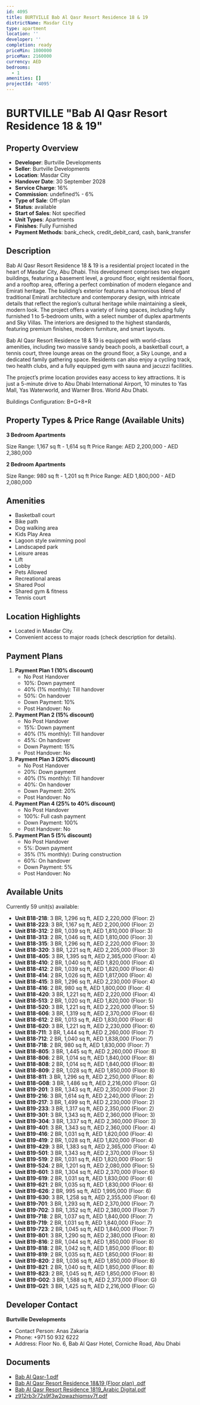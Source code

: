 ```yaml
---
id: 4095
title: BURTVILLE Bab Al Qasr Resort Residence 18 & 19
districtName: Masdar City
type: apartment
location: ''
developer: ''
completion: ready
priceMin: 1800000
priceMax: 2160000
currency: AED
bedrooms:
  - 1
amenities: []
projectId: '4095'
---
```


# BURTVILLE "Bab Al Qasr Resort Residence 18 & 19"

## Property Overview
- **Developer**: Burtville Developments
- **Seller**: Burtville Developments
- **Location**: Masdar City
- **Handover Date**: 30 September 2028
- **Service Charge**: 16%
- **Commission**: undefined% - 6%
- **Type of Sale**: Off-plan
- **Status**: available
- **Start of Sales**: Not specified
- **Unit Types**: Apartments
- **Finishes**: Fully Furnished
- **Payment Methods**: bank_check, credit_debit_card, cash, bank_transfer

## Description
Bab Al Qasr Resort Residence 18 & 19 is a residential project located in the heart of Masdar City, Abu Dhabi. This development comprises two elegant buildings, featuring a basement level, a ground floor, eight residential floors, and a rooftop area, offering a perfect combination of modern elegance and Emirati heritage. The building’s exterior features a harmonious blend of traditional Emirati architecture and contemporary design, with intricate details that reflect the region’s cultural heritage while maintaining a sleek, modern look. The project offers a variety of living spaces, including fully furnished 1 to 5-bedroom units, with a select number of duplex apartments and Sky Villas. The interiors are designed to the highest standards, featuring premium finishes, modern furniture, and smart layouts.

Bab Al Qasr Resort Residence 18 & 19 is equipped with world-class amenities, including two massive sandy beach pools, a basketball court, a tennis court, three lounge areas on the ground floor, a Sky Lounge, and a dedicated family gathering space. Residents can also enjoy a cycling track, two health clubs, and a fully equipped gym with sauna and jacuzzi facilities.

The project’s prime location provides easy access to key attractions. It is just a 5-minute drive to Abu Dhabi International Airport, 10 minutes to Yas Mall, Yas Waterworld, and Warner Bros. World Abu Dhabi.

Buildings Configuration: B+G+8+R

## Property Types & Price Range (Available Units)
**3 Bedroom Apartments**

Size Range: 1,167 sq ft - 1,614 sq ft
Price Range: AED 2,200,000 - AED 2,380,000

**2 Bedroom Apartments**

Size Range: 980 sq ft - 1,201 sq ft
Price Range: AED 1,800,000 - AED 2,080,000

## Amenities
- Basketball court
- Bike path
- Dog walking area
- Kids Play Area
- Lagoon style swimming pool
- Landscaped park
- Leisure areas
- Lift
- Lobby
- Pets Allowed
- Recreational areas
- Shared Pool
- Shared gym & fitness
- Tennis court

## Location Highlights
- Located in Masdar City.
- Convenient access to major roads (check description for details).

## Payment Plans
1. **Payment Plan 1 (10% discount)**
   - No Post Handover
   - 10%: Down payment
   - 40% (1% monthly): Till handover
   - 50%: On handover
   - Down Payment: 10%
   - Post Handover: No
2. **Payment Plan 2 (15% discount)**
   - No Post Handover
   - 15%: Down payment
   - 40% (1% monthly): Till handover
   - 45%: On handover
   - Down Payment: 15%
   - Post Handover: No
3. **Payment Plan 3 (20% discount)**
   - No Post Handover
   - 20%: Down payment
   - 40% (1% monthly): Till handover
   - 40%: On handover
   - Down Payment: 20%
   - Post Handover: No
4. **Payment Plan 4 (25% to 40% discount)**
   - No Post Handover
   - 100%: Full cash payment
   - Down Payment: 100%
   - Post Handover: No
5. **Payment Plan 5 (5% discount)**
   - No Post Handover
   - 5%: Down payment
   - 35% (1% monthly): During construction
   - 60%: On handover
   - Down Payment: 5%
   - Post Handover: No

## Available Units
Currently 59 unit(s) available:
- **Unit B18-218**: 3 BR, 1,296 sq ft, AED 2,220,000 (Floor: 2)
- **Unit B18-223**: 3 BR, 1,167 sq ft, AED 2,200,000 (Floor: 2)
- **Unit B18-312**: 2 BR, 1,039 sq ft, AED 1,810,000 (Floor: 3)
- **Unit B18-313**: 2 BR, 1,046 sq ft, AED 1,810,000 (Floor: 3)
- **Unit B18-315**: 3 BR, 1,296 sq ft, AED 2,220,000 (Floor: 3)
- **Unit B18-320**: 3 BR, 1,221 sq ft, AED 2,205,000 (Floor: 3)
- **Unit B18-405**: 3 BR, 1,395 sq ft, AED 2,365,000 (Floor: 4)
- **Unit B18-410**: 2 BR, 1,040 sq ft, AED 1,820,000 (Floor: 4)
- **Unit B18-412**: 2 BR, 1,039 sq ft, AED 1,820,000 (Floor: 4)
- **Unit B18-414**: 2 BR, 1,026 sq ft, AED 1,817,000 (Floor: 4)
- **Unit B18-415**: 3 BR, 1,296 sq ft, AED 2,230,000 (Floor: 4)
- **Unit B18-416**: 2 BR, 980 sq ft, AED 1,800,000 (Floor: 4)
- **Unit B18-420**: 3 BR, 1,221 sq ft, AED 2,220,000 (Floor: 4)
- **Unit B18-513**: 2 BR, 1,020 sq ft, AED 1,820,000 (Floor: 5)
- **Unit B18-520**: 3 BR, 1,221 sq ft, AED 2,220,000 (Floor: 5)
- **Unit B18-606**: 3 BR, 1,319 sq ft, AED 2,370,000 (Floor: 6)
- **Unit B18-612**: 2 BR, 1,013 sq ft, AED 1,830,000 (Floor: 6)
- **Unit B18-620**: 3 BR, 1,221 sq ft, AED 2,230,000 (Floor: 6)
- **Unit B18-711**: 3 BR, 1,444 sq ft, AED 2,260,000 (Floor: 7)
- **Unit B18-712**: 2 BR, 1,040 sq ft, AED 1,838,000 (Floor: 7)
- **Unit B18-718**: 2 BR, 980 sq ft, AED 1,830,000 (Floor: 7)
- **Unit B18-805**: 3 BR, 1,445 sq ft, AED 2,260,000 (Floor: 8)
- **Unit B18-806**: 2 BR, 1,014 sq ft, AED 1,840,000 (Floor: 8)
- **Unit B18-808**: 2 BR, 1,014 sq ft, AED 1,840,000 (Floor: 8)
- **Unit B18-809**: 2 BR, 1,028 sq ft, AED 1,850,000 (Floor: 8)
- **Unit B18-811**: 3 BR, 1,296 sq ft, AED 2,250,000 (Floor: 8)
- **Unit B18-G08**: 3 BR, 1,486 sq ft, AED 2,216,000 (Floor: G)
- **Unit B19-201**: 3 BR, 1,343 sq ft, AED 2,350,000 (Floor: 2)
- **Unit B19-216**: 3 BR, 1,614 sq ft, AED 2,240,000 (Floor: 2)
- **Unit B19-217**: 3 BR, 1,499 sq ft, AED 2,230,000 (Floor: 2)
- **Unit B19-233**: 3 BR, 1,317 sq ft, AED 2,350,000 (Floor: 2)
- **Unit B19-301**: 3 BR, 1,343 sq ft, AED 2,360,000 (Floor: 3)
- **Unit B19-304**: 3 BR, 1,337 sq ft, AED 2,360,000 (Floor: 3)
- **Unit B19-401**: 3 BR, 1,343 sq ft, AED 2,360,000 (Floor: 4)
- **Unit B19-416**: 2 BR, 1,031 sq ft, AED 1,820,000 (Floor: 4)
- **Unit B19-419**: 2 BR, 1,028 sq ft, AED 1,820,000 (Floor: 4)
- **Unit B19-429**: 3 BR, 1,383 sq ft, AED 2,365,000 (Floor: 4)
- **Unit B19-501**: 3 BR, 1,343 sq ft, AED 2,370,000 (Floor: 5)
- **Unit B19-519**: 2 BR, 1,031 sq ft, AED 1,820,000 (Floor: 5)
- **Unit B19-524**: 2 BR, 1,201 sq ft, AED 2,080,000 (Floor: 5)
- **Unit B19-601**: 3 BR, 1,304 sq ft, AED 2,370,000 (Floor: 6)
- **Unit B19-619**: 2 BR, 1,031 sq ft, AED 1,830,000 (Floor: 6)
- **Unit B19-621**: 2 BR, 1,035 sq ft, AED 1,830,000 (Floor: 6)
- **Unit B19-626**: 2 BR, 995 sq ft, AED 1,995,000 (Floor: 6)
- **Unit B19-630**: 3 BR, 1,258 sq ft, AED 2,355,000 (Floor: 6)
- **Unit B19-701**: 3 BR, 1,293 sq ft, AED 2,370,000 (Floor: 7)
- **Unit B19-702**: 3 BR, 1,352 sq ft, AED 2,380,000 (Floor: 7)
- **Unit B19-718**: 2 BR, 1,037 sq ft, AED 1,840,000 (Floor: 7)
- **Unit B19-719**: 2 BR, 1,031 sq ft, AED 1,840,000 (Floor: 7)
- **Unit B19-723**: 2 BR, 1,045 sq ft, AED 1,840,000 (Floor: 7)
- **Unit B19-801**: 3 BR, 1,290 sq ft, AED 2,380,000 (Floor: 8)
- **Unit B19-816**: 2 BR, 1,044 sq ft, AED 1,850,000 (Floor: 8)
- **Unit B19-818**: 2 BR, 1,042 sq ft, AED 1,850,000 (Floor: 8)
- **Unit B19-819**: 2 BR, 1,035 sq ft, AED 1,850,000 (Floor: 8)
- **Unit B19-820**: 2 BR, 1,036 sq ft, AED 1,850,000 (Floor: 8)
- **Unit B19-821**: 2 BR, 1,040 sq ft, AED 1,850,000 (Floor: 8)
- **Unit B19-823**: 2 BR, 1,045 sq ft, AED 1,850,000 (Floor: 8)
- **Unit B19-G02**: 3 BR, 1,588 sq ft, AED 2,373,000 (Floor: G)
- **Unit B19-G21**: 3 BR, 1,425 sq ft, AED 2,216,000 (Floor: G)

## Developer Contact
**Burtville Developments**
- Contact Person: Anas Zakaria
- Phone: +971 50 932 6222
- Address: Floor No. 6, Bab Al Qasr Hotel, Corniche Road, Abu Dhabi

## Documents
- [Bab Al Qasr-1.pdf](https://cdn.geniemap.net/2025/01/17/1DNzHM7uxKL7P3u9aIqjzfNyEpNQiD10XUJ1wCFK.pdf)
- [Bab Al Qasr Resort Residence 18&19 (Floor plan) .pdf](https://cdn.geniemap.net/2025/01/27/1KHW9LfQ5ayeLPhdyTjqFoFEU5zvPEbvtu9b3qlr.pdf)
- [Bab Al Qasr Resort Residence 1819_Arabic Digital.pdf](https://cdn.geniemap.net/2025/02/25/UYdBcpc2gwyL5x4K7ZlT1bVRXenChNoaVc41b5fT.pdf)
- [z912rb3r72s9f3w2qwazhiqmsv7f.pdf](https://cdn.geniemap.net/2025/03/10/OxcOO68H7sst2LTQaIPGYJ0CCQFC4Q9TrR5LUevn.pdf)
